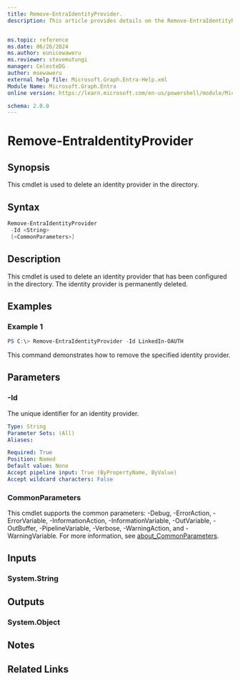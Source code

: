 ```yaml
---
title: Remove-EntraIdentityProvider.
description: This article provides details on the Remove-EntraIdentityProvider command.


ms.topic: reference
ms.date: 06/26/2024
ms.author: eunicewaweru
ms.reviewer: stevemutungi
manager: CelesteDG
author: msewaweru
external help file: Microsoft.Graph.Entra-Help.xml
Module Name: Microsoft.Graph.Entra
online version: https://learn.microsoft.com/en-us/powershell/module/Microsoft.Graph.Entra/Remove-EntraIdentityProvider

schema: 2.0.0
---
```


# Remove-EntraIdentityProvider

## Synopsis
This cmdlet is used to delete an identity provider in the directory.

## Syntax

```powershell
Remove-EntraIdentityProvider 
 -Id <String> 
 [<CommonParameters>]
```

## Description
This cmdlet is used to delete an identity provider that has been configured in the directory.
The identity provider is permanently deleted.

## Examples

### Example 1
```Powershell
PS C:\> Remove-EntraIdentityProvider -Id LinkedIn-OAUTH
```

This command demonstrates how to remove the specified identity provider.

## Parameters

### -Id
The unique identifier for an identity provider.

```yaml
Type: String
Parameter Sets: (All)
Aliases:

Required: True
Position: Named
Default value: None
Accept pipeline input: True (ByPropertyName, ByValue)
Accept wildcard characters: False
```

### CommonParameters
This cmdlet supports the common parameters: -Debug, -ErrorAction, -ErrorVariable, -InformationAction, -InformationVariable, -OutVariable, -OutBuffer, -PipelineVariable, -Verbose, -WarningAction, and -WarningVariable. For more information, see [about_CommonParameters](https://go.microsoft.com/fwlink/?LinkID=113216).

## Inputs

### System.String
## Outputs

### System.Object
## Notes

## Related Links
